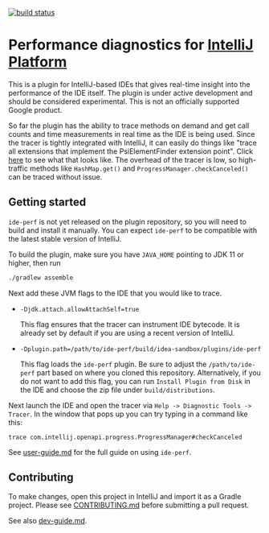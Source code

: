 [![build status](https://github.com/google/ide-perf/workflows/build/badge.svg)](https://github.com/google/ide-perf/actions?query=branch%3Amaster)

Performance diagnostics for [IntelliJ Platform](https://www.jetbrains.com/opensource/idea/)
===
This is a plugin for IntelliJ-based IDEs that gives real-time insight into the performance
of the IDE itself. The plugin is under active development and should be considered experimental.
This is not an officially supported Google product.

So far the plugin has the ability to trace methods on demand and get call counts and time
measurements in real time as the IDE is being used. Since the tracer is tightly integrated with
IntelliJ, it can easily do things like "trace all extensions that implement the PsiElementFinder
extension point". Click [here](http://services.google.com/fh/files/misc/trace-psi-finders.png)
to see what that looks like. The overhead of the tracer is low, so high-traffic methods like
`HashMap.get()` and `ProgressManager.checkCanceled()` can be traced without issue.

Getting started
---
`ide-perf` is not yet released on the plugin repository, so you will need to build and install
it manually. You can expect `ide-perf` to be compatible with the latest stable version of IntelliJ.

To build the plugin, make sure you have `JAVA_HOME` pointing to JDK 11 or higher, then run

```bash
./gradlew assemble
```

Next add these JVM flags to the IDE that you would like to trace.

* `-Djdk.attach.allowAttachSelf=true`

  This flag ensures that the tracer can instrument IDE bytecode.
  It is already set by default if you are using a recent version of IntelliJ.

* `-Dplugin.path=/path/to/ide-perf/build/idea-sandbox/plugins/ide-perf`

  This flag loads the `ide-perf` plugin.
  Be sure to adjust the `/path/to/ide-perf` part based on where you cloned this repository.
  Alternatively, if you do not want to add this flag, you can run `Install Plugin from Disk`
  in the IDE and choose the zip file under `build/distributions`.

Next launch the IDE and open the tracer via `Help -> Diagnostic Tools -> Tracer`. In the window
that pops up you can try typing in a command like this:
```
trace com.intellij.openapi.progress.ProgressManager#checkCanceled
```

See [user-guide.md](docs/user-guide.md) for the full guide on using `ide-perf`.

Contributing
---
To make changes, open this project in IntelliJ and import it as a Gradle project. Please
see [CONTRIBUTING.md](CONTRIBUTING.md) before submitting a pull request.

See also [dev-guide.md](docs/dev-guide.md).
